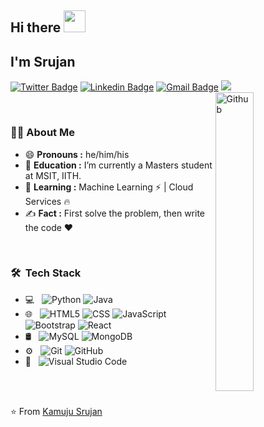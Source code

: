 ## Hi there <img src="https://media.tenor.com/images/3b388fe03da271d2674faf85eb7c3fcd/tenor.gif" width="35px">
<h2> I'm Srujan</h2>

[![Twitter Badge](https://img.shields.io/badge/-KamujuSrujan-1ca0f1?style=flat-square&logo=twitter&logoColor=white&link=https://twitter.com/KamujuSrujan)](https://twitter.com/KamujuSrujan)
[![Linkedin Badge](https://img.shields.io/badge/-KamujuSrujan-blue?style=flat-square&logo=Linkedin&logoColor=white&link=https://www.linkedin.com/in/srujan-kamuju/)](https://www.linkedin.com/in/srujan-kamuju/)
[![Gmail Badge](https://img.shields.io/badge/-kamujusrujan01@gmail.com-c14438?style=flat-square&logo=Gmail&logoColor=white&link=mailto:kamujusrujan01@gmail.com)](mailto:kamujusrujan01@gmail.com)
<img src="https://komarev.com/ghpvc/?username=kamujusrujan&color=brightgreen&label=Visitors: "/>
<img width="35%" align="right" alt="Github" src="https://github.com/anathayna/anathayna/blob/master/assets/pusheencode.gif" />

<br/>




###  👨‍🎓  About Me   

- 😄 **Pronouns :** he/him/his
- 🔭 **Education :** I’m currently a Masters student at MSIT, IITH.
- 🌱 **Learning :**   Machine Learning :zap: | Cloud Services :fire:	
- ✍️ **Fact :** First solve the problem, then write the code :heart:
<br/>

### 🛠 &nbsp;Tech Stack

- 💻 &nbsp;
  ![Python](https://img.shields.io/badge/-Python-333333?style=flat&logo=python)
  ![Java](https://img.shields.io/badge/-Java-333333?style=flat&logo=Java&logoColor=007396)
- 🌐 &nbsp;
  ![HTML5](https://img.shields.io/badge/-HTML5-333333?style=flat&logo=HTML5)
  ![CSS](https://img.shields.io/badge/-CSS-333333?style=flat&logo=CSS3&logoColor=1572B6)
  ![JavaScript](https://img.shields.io/badge/-JavaScript-333333?style=flat&logo=javascript)
  ![Bootstrap](https://img.shields.io/badge/-Bootstrap-333333?style=flat&logo=bootstrap&logoColor=563D7C)
  ![React](https://img.shields.io/badge/-React-333333?style=flat&logo=react)
- 🛢 &nbsp;
  ![MySQL](https://img.shields.io/badge/-MySQL-333333?style=flat&logo=mysql)
  ![MongoDB](https://img.shields.io/badge/-MongoDB-333333?style=flat&logo=mongodb)
- ⚙️ &nbsp;
  ![Git](https://img.shields.io/badge/-Git-333333?style=flat&logo=git)
  ![GitHub](https://img.shields.io/badge/-GitHub-333333?style=flat&logo=github)
- 🔧 &nbsp;
  ![Visual Studio Code](https://img.shields.io/badge/-Visual%20Studio%20Code-333333?style=flat&logo=visual-studio-code&logoColor=007ACC)

<br/>

<br/>


⭐️ From [Kamuju Srujan](https://github.com/kamujusrujan)



